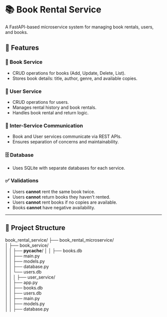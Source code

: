 
# 📚 Book Rental Service

A FastAPI-based microservice system for managing book rentals, users, and books.

## 🚀 Features

### 📖 Book Service
- CRUD operations for books (Add, Update, Delete, List).
- Stores book details: title, author, genre, and available copies.

### 👤 User Service
- CRUD operations for users.
- Manages rental history and book rentals.
- Handles book rental and return logic.

### 🔄 Inter-Service Communication
- Book and User services communicate via REST APIs.
- Ensures separation of concerns and maintainability.

### 🗄️ Database
- Uses SQLite with separate databases for each service.

### ✅ Validations
- Users **cannot** rent the same book twice.
- Users **cannot** return books they haven't rented.
- Users **cannot** rent books if no copies are available.
- Books **cannot** have negative availability.

---

## 📂 Project Structure
book_rental_service/
├── book_rental_microservice/  
│   ├── book_service/         
│   │   ├── __pycache__/
│   │   ├── books.db           
│   │   ├── main.py           
│   │   ├── models.py          
│   │   ├── database.py       
│   │   └── users.db          
│   │
│   ├── user_service/         
│   │   ├── app.py            
│   │   ├── books.db          
│   │   ├── users.db          
│   │   ├── main.py           
│   │   ├── models.py         
│   │   ├── database.py   
